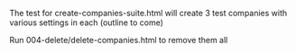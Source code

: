 The test for create-companies-suite.html will create 3 test companies with various settings in each (outline to come)

Run 004-delete/delete-companies.html to remove them all
